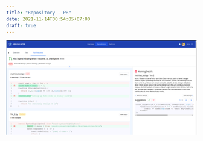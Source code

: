 ```yaml
---
title: "Repository - PR"
date: 2021-11-14T00:54:05+07:00
draft: true
---
```


![page screenshot](/screenshots/page-repository-pr.png "screenshot")

